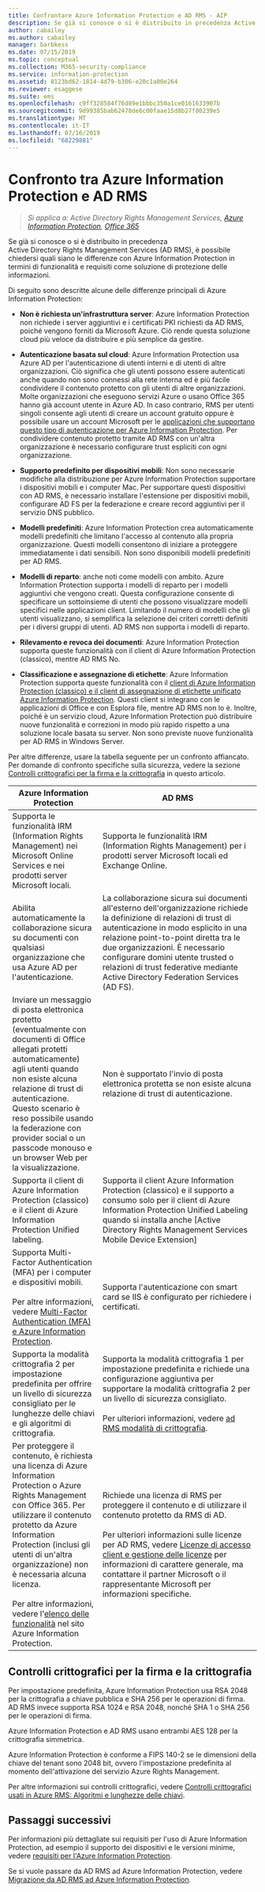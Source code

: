 ```yaml
---
title: Confrontare Azure Information Protection e AD RMS - AIP
description: Se già si conosce o si è distribuito in precedenza Active Directory Rights Management Services (AD RMS), è possibile chiedersi quali siano le differenze con Azure Information Protection in termini di funzionalità e requisiti.
author: cabailey
ms.author: cabailey
manager: barbkess
ms.date: 07/15/2019
ms.topic: conceptual
ms.collection: M365-security-compliance
ms.service: information-protection
ms.assetid: 8123bd62-1814-4d79-b306-e20c1a00e264
ms.reviewer: esaggese
ms.suite: ems
ms.openlocfilehash: c9ff328584f76d89e1bbbc350a1ce0161633907b
ms.sourcegitcommit: 9d99385bab62478de6c00faae15d8b27f80239e5
ms.translationtype: MT
ms.contentlocale: it-IT
ms.lasthandoff: 07/16/2019
ms.locfileid: "68229881"
---
```

# <a name="comparing-azure-information-protection-and-ad-rms"></a>Confronto tra Azure Information Protection e AD RMS

>*Si applica a: Active Directory Rights Management Services, [Azure Information Protection](https://azure.microsoft.com/pricing/details/information-protection), [Office 365](https://download.microsoft.com/download/E/C/F/ECF42E71-4EC0-48FF-AA00-577AC14D5B5C/Azure_Information_Protection_licensing_datasheet_EN-US.pdf)*

Se già si conosce o si è distribuito in precedenza Active Directory Rights Management Services (AD RMS), è possibile chiedersi quali siano le differenze con Azure Information Protection in termini di funzionalità e requisiti come soluzione di protezione delle informazioni.

Di seguito sono descritte alcune delle differenze principali di Azure Information Protection:

- **Non è richiesta un'infrastruttura server**: Azure Information Protection non richiede i server aggiuntivi e i certificati PKI richiesti da AD RMS, poiché vengono forniti da Microsoft Azure. Ciò rende questa soluzione cloud più veloce da distribuire e più semplice da gestire.

- **Autenticazione basata sul cloud**: Azure Information Protection usa Azure AD per l'autenticazione di utenti interni e di utenti di altre organizzazioni. Ciò significa che gli utenti possono essere autenticati anche quando non sono connessi alla rete interna ed è più facile condividere il contenuto protetto con gli utenti di altre organizzazioni. Molte organizzazioni che eseguono servizi Azure o usano Office 365 hanno già account utente in Azure AD. In caso contrario, RMS per utenti singoli consente agli utenti di creare un account gratuito oppure è possibile usare un account Microsoft per le [applicazioni che supportano questo tipo di autenticazione per Azure Information Protection](secure-collaboration-documents.md#supported-scenarios-for-opening-protected-documents). Per condividere contenuto protetto tramite AD RMS con un'altra organizzazione è necessario configurare trust espliciti con ogni organizzazione.

- **Supporto predefinito per dispositivi mobili**: Non sono necessarie modifiche alla distribuzione per Azure Information Protection supportare i dispositivi mobili e i computer Mac. Per supportare questi dispositivi con AD RMS, è necessario installare l'estensione per dispositivi mobili, configurare AD FS per la federazione e creare record aggiuntivi per il servizio DNS pubblico.

- **Modelli predefiniti**: Azure Information Protection crea automaticamente modelli predefiniti che limitano l'accesso al contenuto alla propria organizzazione. Questi modelli consentono di iniziare a proteggere immediatamente i dati sensibili. Non sono disponibili modelli predefiniti per AD RMS.

- **Modelli di reparto**: anche noti come modelli con ambito. Azure Information Protection supporta i modelli di reparto per i modelli aggiuntivi che vengono creati. Questa configurazione consente di specificare un sottoinsieme di utenti che possono visualizzare modelli specifici nelle applicazioni client. Limitando il numero di modelli che gli utenti visualizzano, si semplifica la selezione dei criteri corretti definiti per i diversi gruppi di utenti. AD RMS non supporta i modelli di reparto.

- **Rilevamento e revoca dei documenti**: Azure Information Protection supporta queste funzionalità con il client di Azure Information Protection (classico), mentre AD RMS No.

- **Classificazione e assegnazione di etichette**: Azure Information Protection supporta queste funzionalità con il [client di Azure Information Protection (classico) e il client di assegnazione di etichette unificato Azure Information Protection](./rms-client/use-client.md#choose-which-azure-information-protection-client-to-use). Questi client si integrano con le applicazioni di Office e con Esplora file, mentre AD RMS non lo è. Inoltre, poiché è un servizio cloud, Azure Information Protection può distribuire nuove funzionalità e correzioni in modo più rapido rispetto a una soluzione locale basata su server. Non sono previste nuove funzionalità per AD RMS in Windows Server.

Per altre differenze, usare la tabella seguente per un confronto affiancato. Per domande di confronto specifiche sulla sicurezza, vedere la sezione [Controlli crittografici per la firma e la crittografia](#cryptographic-controls-for-signing-and-encryption) in questo articolo.

|Azure Information Protection|AD RMS|
|-----------------------------------------------------------------------------------------|--------------------------------------------------------|
|Supporta le funzionalità IRM (Information Rights Management) nei Microsoft Online Services e nei prodotti server Microsoft locali.|Supporta le funzionalità IRM (Information Rights Management) per i prodotti server Microsoft locali ed Exchange Online.|
|Abilita automaticamente la collaborazione sicura su documenti con qualsiasi organizzazione che usa Azure AD per l'autenticazione.|La collaborazione sicura sui documenti all'esterno dell'organizzazione richiede la definizione di relazioni di trust di autenticazione in modo esplicito in una relazione point-to-point diretta tra le due organizzazioni. È necessario configurare domini utente trusted o relazioni di trust federative mediante Active Directory Federation Services (AD FS).|
|Inviare un messaggio di posta elettronica protetto (eventualmente con documenti di Office allegati protetti automaticamente) agli utenti quando non esiste alcuna relazione di trust di autenticazione. Questo scenario è reso possibile usando la federazione con provider social o un passcode monouso e un browser Web per la visualizzazione.|Non è supportato l'invio di posta elettronica protetta se non esiste alcuna relazione di trust di autenticazione.|
|Supporta il client di Azure Information Protection (classico) e il client di Azure Information Protection Unified labeling.|Supporta il client Azure Information Protection (classico) e il supporto a consumo solo per il client di Azure Information Protection Unified Labeling quando si installa anche [Active Directory Rights Management Services Mobile Device Extension]
|Supporta Multi-Factor Authentication (MFA) per i computer e dispositivi mobili.<br /><br />Per altre informazioni, vedere [Multi-Factor Authentication (MFA) e Azure Information Protection](./requirements-azure-ad.md#multi-factor-authentication-mfa-and-azure-information-protection).|Supporta l'autenticazione con smart card se IIS è configurato per richiedere i certificati.|
|Supporta la modalità crittografia 2 per impostazione predefinita per offrire un livello di sicurezza consigliato per le lunghezze delle chiavi e gli algoritmi di crittografia.|Supporta la modalità crittografia 1 per impostazione predefinita e richiede una configurazione aggiuntiva per supportare la modalità crittografia 2 per un livello di sicurezza consigliato.<br /><br />Per ulteriori informazioni, vedere [ad RMS modalità di crittografia](https://go.microsoft.com/fwlink/?LinkId=266659).|
|Per proteggere il contenuto, è richiesta una licenza di Azure Information Protection o Azure Rights Management con Office 365. Per utilizzare il contenuto protetto da Azure Information Protection (inclusi gli utenti di un'altra organizzazione) non è necessaria alcuna licenza.<br /><br />Per altre informazioni, vedere l'[elenco delle funzionalità](https://www.microsoft.com/cloud-platform/azure-information-protection-features) nel sito Azure Information Protection.|Richiede una licenza di RMS per proteggere il contenuto e di utilizzare il contenuto protetto da RMS di AD.<br /><br />Per ulteriori informazioni sulle licenze per AD RMS, vedere [Licenze di accesso client e gestione delle licenze](https://www.microsoft.com/en-us/Licensing/product-licensing/client-access-license.aspx) per informazioni di carattere generale, ma contattare il partner Microsoft o il rappresentante Microsoft per informazioni specifiche.|

## <a name="cryptographic-controls-for-signing-and-encryption"></a>Controlli crittografici per la firma e la crittografia
Per impostazione predefinita, Azure Information Protection usa RSA 2048 per la crittografia a chiave pubblica e SHA 256 per le operazioni di firma. AD RMS invece supporta RSA 1024 e RSA 2048, nonché SHA 1 o SHA 256 per le operazioni di firma.

Azure Information Protection e AD RMS usano entrambi AES 128 per la crittografia simmetrica.

Azure Information Protection è conforme a FIPS 140-2 se le dimensioni della chiave del tenant sono 2048 bit, ovvero l'impostazione predefinita al momento dell'attivazione del servizio Azure Rights Management. 

Per altre informazioni sui controlli crittografici, vedere [Controlli crittografici usati in Azure RMS: Algoritmi e lunghezze delle chiavi](how-does-it-work.md#cryptographic-controls-used-by-azure-rms-algorithms-and-key-lengths).


## <a name="next-steps"></a>Passaggi successivi
Per informazioni più dettagliate sui requisiti per l'uso di Azure Information Protection, ad esempio il supporto dei dispositivi e le versioni minime, vedere [requisiti per l'Azure Information Protection](requirements.md).

Se si vuole passare da AD RMS ad Azure Information Protection, vedere [Migrazione da AD RMS ad Azure Information Protection](migrate-from-ad-rms-to-azure-rms.md).


